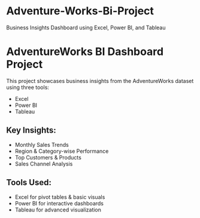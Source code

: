 # Adventure-Works-Bi-Project
Business Insights Dashboard using Excel, Power BI, and Tableau
# AdventureWorks BI Dashboard Project

This project showcases business insights from the AdventureWorks dataset using three tools:
- Excel
- Power BI
- Tableau

## Key Insights:
- Monthly Sales Trends
- Region & Category-wise Performance
- Top Customers & Products
- Sales Channel Analysis

## Tools Used:
- Excel for pivot tables & basic visuals
- Power BI for interactive dashboards
- Tableau for advanced visualization

